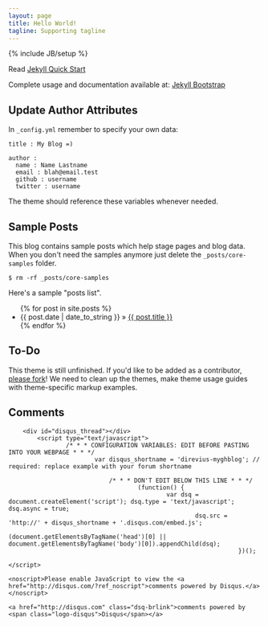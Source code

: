 ```yaml
---
layout: page
title: Hello World!
tagline: Supporting tagline
---
```

{% include JB/setup %}

Read [Jekyll Quick Start](http://jekyllbootstrap.com/usage/jekyll-quick-start.html)

Complete usage and documentation available at: [Jekyll Bootstrap](http://jekyllbootstrap.com)

## Update Author Attributes

In `_config.yml` remember to specify your own data:
    
    title : My Blog =)
    
    author :
      name : Name Lastname
      email : blah@email.test
      github : username
      twitter : username

The theme should reference these variables whenever needed.
    
## Sample Posts

This blog contains sample posts which help stage pages and blog data.
When you don't need the samples anymore just delete the `_posts/core-samples` folder.

    $ rm -rf _posts/core-samples

Here's a sample "posts list".

<ul class="posts">
  {% for post in site.posts %}
    <li><span>{{ post.date | date_to_string }}</span> &raquo; <a href="{{ BASE_PATH }}{{ post.url }}">{{ post.title }}</a></li>
  {% endfor %}
</ul>

## To-Do

This theme is still unfinished. If you'd like to be added as a contributor, [please fork](http://github.com/plusjade/jekyll-bootstrap)!
We need to clean up the themes, make theme usage guides with theme-specific markup examples.

## Comments

        <div id="disqus_thread"></div>
	        <script type="text/javascript">
		            /* * * CONFIGURATION VARIABLES: EDIT BEFORE PASTING INTO YOUR WEBPAGE * * */
			                var disqus_shortname = 'direvius-myghblog'; // required: replace example with your forum shortname

					            /* * * DON'T EDIT BELOW THIS LINE * * */
						                (function() {
								                var dsq = document.createElement('script'); dsq.type = 'text/javascript'; dsq.async = true;
										                dsq.src = 'http://' + disqus_shortname + '.disqus.com/embed.js';
												                (document.getElementsByTagName('head')[0] || document.getElementsByTagName('body')[0]).appendChild(dsq);
														            })();
															            </script>
																            <noscript>Please enable JavaScript to view the <a href="http://disqus.com/?ref_noscript">comments powered by Disqus.</a></noscript>
																	            <a href="http://disqus.com" class="dsq-brlink">comments powered by <span class="logo-disqus">Disqus</span></a>
																		            
